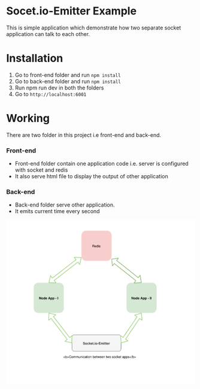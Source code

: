 # Socet.io-Emitter Example
This is simple application which demonstrate how two separate socket application can talk to each other.

# Installation
1. Go to front-end folder and run `npm install`
2. Go to back-end folder and run `npm install`
3. Run npm run dev in both the folders
4. Go to `http://localhost:6001`

# Working
There are two folder in this project i.e front-end and back-end.

### Front-end
- Front-end folder contain one application code i.e. server is configured with socket and redis
- It also serve html file to display the output of other application

### Back-end
- Back-end folder serve other application.
- It emits current time every second

![Diagram](Socket.io-emitter-working.svg)